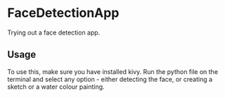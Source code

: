 # FaceDetectionApp
Trying out a face detection app.

## Usage
To use this, make sure you have installed kivy. Run the python file on the terminal and select any option - either detecting the face, or creating a sketch or a water colour painting.
